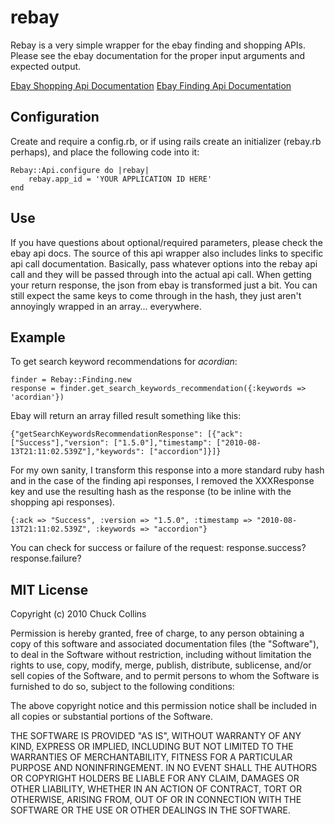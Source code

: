 rebay
========
Rebay is a very simple wrapper for the ebay finding and shopping APIs.  Please see the ebay documentation for the proper input arguments and expected output. 

[Ebay Shopping Api Documentation](http://developer.ebay.com/products/shopping/)
[Ebay Finding Api Documentation](http://developer.ebay.com/products/finding/)

Configuration
-------------
Create and require a config.rb, or if using rails create an initializer (rebay.rb perhaps), and place the following code into it:

	Rebay::Api.configure do |rebay|
		rebay.app_id = 'YOUR APPLICATION ID HERE'
	end
		
		
Use
---
If you have questions about optional/required parameters, please check the ebay api docs.  The source of this api wrapper also includes links to specific api call documentation.  Basically, pass whatever options into the rebay api call and they will be passed through into the actual api call.  When getting your return response, the json from ebay is transformed just a bit.  You can still expect the same keys to come through in the hash, they just aren't annoyingly wrapped in an array... everywhere.


Example
-------
To get search keyword recommendations for *acordian*:

	finder = Rebay::Finding.new
	response = finder.get_search_keywords_recommendation({:keywords => 'acordian'})
	
Ebay will return an array filled result something like this:
		
	{"getSearchKeywordsRecommendationResponse": [{"ack": ["Success"],"version": ["1.5.0"],"timestamp": ["2010-08-13T21:11:02.539Z"],"keywords": ["accordion"]}]}
	
For my own sanity, I transform this response into a more standard ruby hash and in the case of the finding api responses, I removed the XXXResponse key and use the resulting hash as the response (to be inline with the shopping api responses).

	{:ack => "Success", :version => "1.5.0", :timestamp => "2010-08-13T21:11:02.539Z", :keywords => "accordion"}

You can check for success or failure of the request:
	response.success?
	response.failure?
	
MIT License
-----------
Copyright (c) 2010 Chuck Collins

Permission is hereby granted, free of charge, to any person obtaining a copy
of this software and associated documentation files (the "Software"), to deal
in the Software without restriction, including without limitation the rights
to use, copy, modify, merge, publish, distribute, sublicense, and/or sell
copies of the Software, and to permit persons to whom the Software is
furnished to do so, subject to the following conditions:

The above copyright notice and this permission notice shall be included in
all copies or substantial portions of the Software.

THE SOFTWARE IS PROVIDED "AS IS", WITHOUT WARRANTY OF ANY KIND, EXPRESS OR
IMPLIED, INCLUDING BUT NOT LIMITED TO THE WARRANTIES OF MERCHANTABILITY,
FITNESS FOR A PARTICULAR PURPOSE AND NONINFRINGEMENT. IN NO EVENT SHALL THE
AUTHORS OR COPYRIGHT HOLDERS BE LIABLE FOR ANY CLAIM, DAMAGES OR OTHER
LIABILITY, WHETHER IN AN ACTION OF CONTRACT, TORT OR OTHERWISE, ARISING FROM,
OUT OF OR IN CONNECTION WITH THE SOFTWARE OR THE USE OR OTHER DEALINGS IN
THE SOFTWARE.
